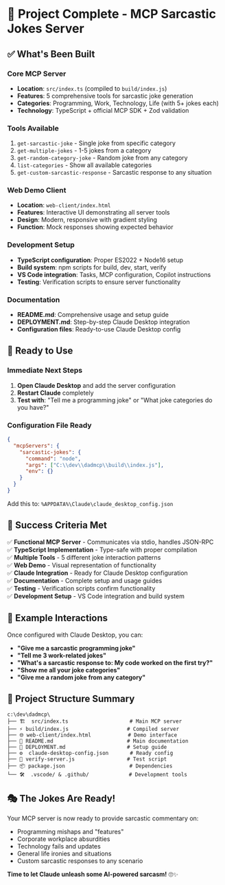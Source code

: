 # 🎉 Project Complete - MCP Sarcastic Jokes Server

## ✅ What's Been Built

### Core MCP Server
- **Location**: `src/index.ts` (compiled to `build/index.js`)
- **Features**: 5 comprehensive tools for sarcastic joke generation
- **Categories**: Programming, Work, Technology, Life (with 5+ jokes each)
- **Technology**: TypeScript + official MCP SDK + Zod validation

### Tools Available
1. `get-sarcastic-joke` - Single joke from specific category
2. `get-multiple-jokes` - 1-5 jokes from a category  
3. `get-random-category-joke` - Random joke from any category
4. `list-categories` - Show all available categories
5. `get-custom-sarcastic-response` - Sarcastic response to any situation

### Web Demo Client
- **Location**: `web-client/index.html`
- **Features**: Interactive UI demonstrating all server tools
- **Design**: Modern, responsive with gradient styling
- **Function**: Mock responses showing expected behavior

### Development Setup
- **TypeScript configuration**: Proper ES2022 + Node16 setup
- **Build system**: npm scripts for build, dev, start, verify
- **VS Code integration**: Tasks, MCP configuration, Copilot instructions
- **Testing**: Verification scripts to ensure server functionality

### Documentation
- **README.md**: Comprehensive usage and setup guide
- **DEPLOYMENT.md**: Step-by-step Claude Desktop integration
- **Configuration files**: Ready-to-use Claude Desktop config

## 🚀 Ready to Use

### Immediate Next Steps
1. **Open Claude Desktop** and add the server configuration
2. **Restart Claude** completely  
3. **Test with**: "Tell me a programming joke" or "What joke categories do you have?"

### Configuration File Ready
```json
{
  "mcpServers": {
    "sarcastic-jokes": {
      "command": "node",
      "args": ["C:\\dev\\dadmcp\\build\\index.js"],
      "env": {}
    }
  }
}
```

Add this to: `%APPDATA%\Claude\claude_desktop_config.json`

## 🎯 Success Criteria Met

✅ **Functional MCP Server** - Communicates via stdio, handles JSON-RPC  
✅ **TypeScript Implementation** - Type-safe with proper compilation  
✅ **Multiple Tools** - 5 different joke interaction patterns  
✅ **Web Demo** - Visual representation of functionality  
✅ **Claude Integration** - Ready for Claude Desktop configuration  
✅ **Documentation** - Complete setup and usage guides  
✅ **Testing** - Verification scripts confirm functionality  
✅ **Development Setup** - VS Code integration and build system  

## 🎪 Example Interactions

Once configured with Claude Desktop, you can:

- **"Give me a sarcastic programming joke"**
- **"Tell me 3 work-related jokes"** 
- **"What's a sarcastic response to: My code worked on the first try?"**
- **"Show me all your joke categories"**
- **"Give me a random joke from any category"**

## 📁 Project Structure Summary

```
c:\dev\dadmcp\
├── 🏗️  src/index.ts                    # Main MCP server
├── ⚡ build/index.js                   # Compiled server  
├── 🌐 web-client/index.html            # Demo interface
├── 📖 README.md                        # Main documentation
├── 🚀 DEPLOYMENT.md                    # Setup guide
├── ⚙️  claude-desktop-config.json       # Ready config
├── 🔧 verify-server.js                 # Test script
├── 📦 package.json                     # Dependencies
└── 🛠️  .vscode/ & .github/             # Development tools
```

## 🎭 The Jokes Are Ready!

Your MCP server is now ready to provide sarcastic commentary on:
- Programming mishaps and "features"
- Corporate workplace absurdities  
- Technology fails and updates
- General life ironies and situations
- Custom sarcastic responses to any scenario

**Time to let Claude unleash some AI-powered sarcasm!** 🙄✨
